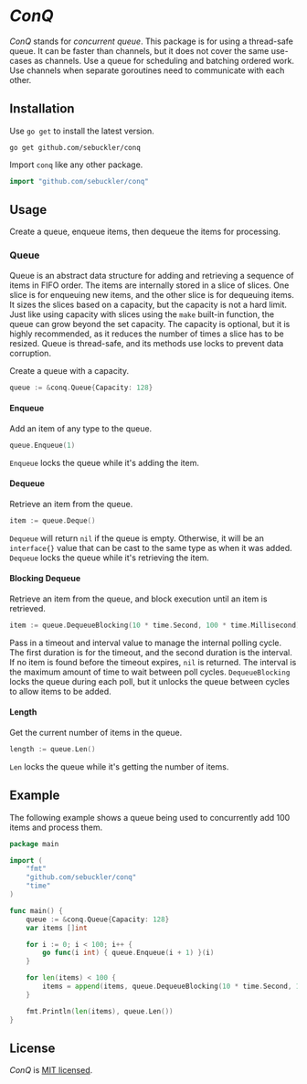 # _ConQ_

_ConQ_ stands for _concurrent queue_.
This package is for using a thread-safe queue.
It can be faster than channels, but it does not cover the same use-cases as channels.
Use a queue for scheduling and batching ordered work.
Use channels when separate goroutines need to communicate with each other.

## Installation

Use `go get` to install the latest version.

```
go get github.com/sebuckler/conq
```

Import `conq` like any other package.

```go
import "github.com/sebuckler/conq" 
```

## Usage

Create a queue, enqueue items, then dequeue the items for processing.

### Queue

Queue is an abstract data structure for adding and retrieving a sequence of items in FIFO order.
The items are internally stored in a slice of slices.
One slice is for enqueuing new items, and the other slice is for dequeuing items.
It sizes the slices based on a capacity, but the capacity is not a hard limit.
Just like using capacity with slices using the `make` built-in function, the queue can grow beyond the set capacity.
The capacity is optional, but it is highly recommended, as it reduces the number of times a slice has to be resized.
Queue is thread-safe, and its methods use locks to prevent data corruption.

Create a queue with a capacity.

```go
queue := &conq.Queue{Capacity: 128}
```

#### Enqueue

Add an item of any type to the queue.

```go
queue.Enqueue(1)
```

`Enqueue` locks the queue while it's adding the item.

#### Dequeue

Retrieve an item from the queue.

```go
item := queue.Deque()
```

`Dequeue` will return `nil` if the queue is empty.
Otherwise, it will be an `interface{}` value that can be cast to the same type as when it was added.
`Dequeue` locks the queue while it's retrieving the item.

#### Blocking Dequeue

Retrieve an item from the queue, and block execution until an item is retrieved.

```go
item := queue.DequeueBlocking(10 * time.Second, 100 * time.Millisecond)
```

Pass in a timeout and interval value to manage the internal polling cycle.
The first duration is for the timeout, and the second duration is the interval.
If no item is found before the timeout expires, `nil` is returned.
The interval is the maximum amount of time to wait between poll cycles.
`DequeueBlocking` locks the queue during each poll, but it unlocks the queue between cycles to allow items to be added.

#### Length

Get the current number of items in the queue.

```go
length := queue.Len()
```

`Len` locks the queue while it's getting the number of items.

## Example

The following example shows a queue being used to concurrently add 100 items and process them.

```go
package main

import (
    "fmt"
    "github.com/sebuckler/conq"
    "time"
)

func main() {
    queue := &conq.Queue{Capacity: 128}
    var items []int

    for i := 0; i < 100; i++ {
        go func(i int) { queue.Enqueue(i + 1) }(i)
    }

    for len(items) < 100 {
        items = append(items, queue.DequeueBlocking(10 * time.Second, 100 * time.Millisecond).(int))
    }

    fmt.Println(len(items), queue.Len())
}
```

## License

_ConQ_ is [MIT licensed](LICENSE).
